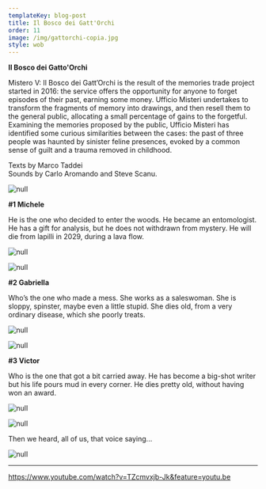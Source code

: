 ```yaml
---
templateKey: blog-post
title: Il Bosco dei Gatt'Orchi
order: 11
image: /img/gattorchi-copia.jpg
style: wob
---
```

**Il Bosco dei Gatto'Orchi**

Mistero V: Il Bosco dei Gatt’Orchi is the result of the memories trade project started in 2016: the service offers the opportunity for anyone to forget episodes of their past, earning some money. Ufficio Misteri undertakes to transform the fragments of memory into drawings, and then resell them to the general public, allocating a small percentage of gains to the forgetful. Examining the memories proposed by the public, Ufficio Misteri has identified some curious similarities between the cases: the past of three people was haunted by sinister feline presences, evoked by a common sense of guilt and a trauma removed in childhood. 

Texts by Marco Taddei\
Sounds by Carlo Aromando and Steve Scanu.

![null](/img/schermata-2019-01-14-alle-19.37.54.png)

**\#1 Michele**

He is the one who decided to enter the woods.
He became an entomologist. He has a gift for analysis, but he does not withdrawn from mystery.
He will die from lapilli in 2029, during a lava flow.

![null](/img/schermata-2019-01-14-alle-19.40.37.png)

![null](/img/schermata-2019-01-14-alle-19.42.32.png)

**\#2 Gabriella**

Who’s the one who made a mess.
She works as a saleswoman. She is sloppy, spinster, maybe even a little stupid.
She dies old, from a very ordinary disease, which she poorly treats.

![null](/img/schermata-2019-01-14-alle-19.43.09.png)

![null](/img/schermata-2019-01-14-alle-19.43.37.png)

**\#3 Victor**

Who is the one that got a bit carried away.
He has become a big-shot writer but his life pours mud in every corner.
He dies pretty old, without having won an award.

![null](/img/schermata-2019-01-14-alle-19.44.03.png)

![null](/img/schermata-2019-01-14-alle-19.44.34.png)

Then we heard, all of us, that voice saying...

![null](/img/schermata-2019-01-14-alle-19.45.44.png)

- - -



<https://www.youtube.com/watch?v=TZcmvxjb-Jk&feature=youtu.be>
